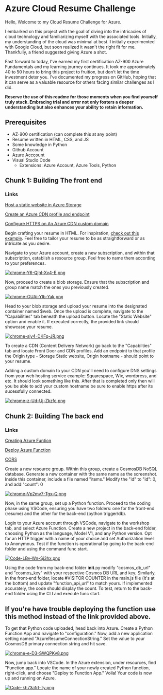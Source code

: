 # Azure Cloud Resume Challenge
Hello, Welcome to my Cloud Resume Challenge for Azure.

I embarked on this project with the goal of diving into the intricacies of cloud technology and familiarizing myself with the associated tools. 
Initially, my understanding of the cloud was minimal at best. I initially experimented with Google Cloud, but soon realized it wasn't the right fit for me. Thankfully, a friend suggested giving Azure a shot.

Fast forward to today, I've earned my first certification AZ-900 Azure Fundamentals and my learning journey continues. 
It took me approximately 40 to 50 hours to bring this project to fruition, but don't let the time investment deter you. I've documented my progress on GitHub, hoping that it can serve as a valuable resource for others facing similar challenges as I did.

**Reserve the use of this readme for those moments when you find yourself truly stuck. Embracing trial and error not only fosters a deeper understanding but also enhances your ability to retain information.**

## Prerequisites
- AZ-900 certification (can complete this at any point)
- Resume written in HTML, CSS, and JS 
- Some knowledge in Python
- Github Account
- Azure Acccount
- Visual Studio Code
    - Extensions: Azure Account, Azure Tools, Python


## Chunk 1: Building The front end
### Links
[Host a static website in Azure Storage](https://learn.microsoft.com/en-us/azure/storage/blobs/storage-blob-static-website-how-to?tabs=azure-portal)

[Create an Azure CDN profile and endpoint](https://learn.microsoft.com/en-us/azure/cdn/cdn-create-new-endpoint)

[Configure HTTPS on An Azure CDN custom domain](https://learn.microsoft.com/en-us/azure/cdn/cdn-custom-ssl?tabs=option-1-default-enable-https-with-a-cdn-managed-certificate)


Begin crafting your resume in HTML. For inspiration, [check out this example](https://codepen.io/emzarts/pen/OXzmym). Feel free to tailor your resume to be as straightforward or as intricate as you desire.


Navigate to your Azure account, create a new subscription, and within that subscription, establish a resource group. Feel free to name them according to your preferences.

[![chrome-Y6-Qjhl-Xv4-E.png](https://i.postimg.cc/265ZTDfW/chrome-Y6-Qjhl-Xv4-E.png)](https://postimg.cc/1gLX5bXR)


Now, proceed to create a blob storage. Ensure that the subscription and group name match the ones you previously created.

[![chrome-OUAi-Ylb-Yak.png](https://i.postimg.cc/V6Y6mQsN/chrome-OUAi-Ylb-Yak.png)](https://postimg.cc/sBNy4LhF)

Head to your blob storage and upload your resume into the designated container named $web. Once the upload is complete, navigate to the "Capabilities" tab beneath the upload button. Locate the "Static Website" option and enable it. 
If executed correctly, the provided link should showcase your resume.

[![chrome-siy4-DKFq-JR.png](https://i.postimg.cc/63ZRSNQ1/chrome-siy4-DKFq-JR.png)](https://postimg.cc/N9g59Sm1)



To create a CDN (Content Delivery Network) go back to the "Capabilties" tab and locate Front Door and CDN profiles. Add an endpoint to that profile the Origin type - Storage Static website, Origin hostname - should point to your resume.

Adding a custom domain to your CDN you'll need to configure DNS settings from your web hosting service example: Squarespace, Wix, wordpress, and etc. It should look something like this. After that is completed only then will you be able to 
add your custom hostname be sure to enable https after its sucessfully connected.

[![chrome-z-Ud-Uj-Zkzfc.png](https://i.postimg.cc/QN2BPPLR/chrome-z-Ud-Uj-Zkzfc.png)](https://postimg.cc/qgGM61vL)


## Chunk 2: Building The back end
### Links
[Creating Azure Funtion](https://www.grinntec.net/docs/cloudresumechallenge/chunk2-backend/10-create-api-function/10-create-api-function-azure/)

[Deploy Azure Function](https://learn.microsoft.com/en-us/azure/azure-functions/functions-develop-vs-code?tabs=node-v3%2Cpython-v1%2Cisolated-process&pivots=programming-language-python)

[CORS](https://learn.microsoft.com/en-us/azure/azure-functions/functions-how-to-use-azure-function-app-settings?tabs=portal#cors)


Create a new resource group. Within this group, create a CosmosDB NoSQL database. Generate a new container with the same name as the screenshot. Inside this container, include a file named "items." Modify the "id" to "id": 0, and add "count": 0

[![chrome-Vp2mv7-Tgx-Q.png](https://i.postimg.cc/hGX7zQHd/chrome-Vp2mv7-Tgx-Q.png)](https://postimg.cc/jWrjB2qx)

Now, in the same group, set up a Python function. Proceed to the coding phase using VSCode, ensuring you have two folders: one for the front-end (resume) and the other for the back-end (python trigger/db).

Login to your Azure account through VSCode, navigate to the workshop tab, and select Azure Function. Create a new project in the back-end folder, choosing Python as the language, Model V1, and any Python version. Opt for an HTTP trigger with a name of your choice and set Authorization level to Anonymous. Test if the function is operational by going to the back-end folder and using the command func start.

[![Code-LBv-Wn-Sj3hx.png](https://i.postimg.cc/sDC8Tpm3/Code-LBv-Wn-Sj3hx.png)](https://postimg.cc/c6TXHtPz)

Using the code from my back-end folder __init__.py modify "cosmos_db_url" and "cosmos_key" with your respective Cosmos DB URL and key. Similarly, in the front-end folder, locate #VISITOR COUNTER in the main.js file (it's at the bottom) and update "function_api_url" to match yours. If implemented accurately, the code should display the count. To test, return to the back-end folder using the CLI and execute func start.

## If you're have trouble deploying the function use this method instead of the link provided above.

To get that Python code uploaded, head back into Azure. Create a Python Function App and navigate to "configuration." Now, add a new application setting named "AzureResumeConnectionString." Set the value to your CosmosDB primary connection string and hit save.

[![chrome-e-D3-SWQPKv8.png](https://i.postimg.cc/mDwNMLjt/chrome-e-D3-SWQPKv8.png)](https://postimg.cc/DJSX3KtT)

Now, jump back into VSCode. In the Azure extension, under resources, find "Function app." Locate the name of your newly created Python function, right-click, and choose "Deploy to Function App." Voila! Your code is now up and running on Azure.

[![Code-kh73a1rl-Ty.png](https://i.postimg.cc/mhxDgM9M/Code-kh73a1rl-Ty.png)](https://postimg.cc/dZBvWh4t)
